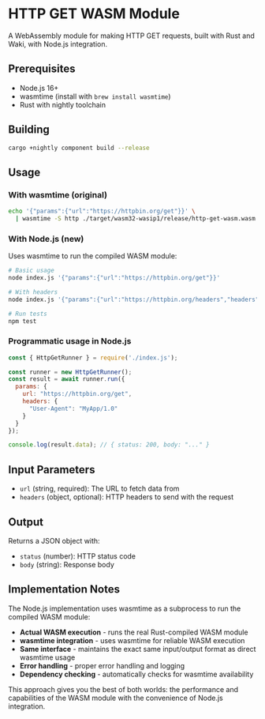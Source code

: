 # HTTP GET WASM Module

A WebAssembly module for making HTTP GET requests, built with Rust and Waki, with Node.js integration.

## Prerequisites

- Node.js 16+ 
- wasmtime (install with `brew install wasmtime`)
- Rust with nightly toolchain

## Building

```bash
cargo +nightly component build --release
```

## Usage

### With wasmtime (original)

```bash
echo '{"params":{"url":"https://httpbin.org/get"}}' \
  | wasmtime -S http ./target/wasm32-wasip1/release/http-get-wasm.wasm
```

### With Node.js (new)

Uses wasmtime to run the compiled WASM module:
```bash
# Basic usage
node index.js '{"params":{"url":"https://httpbin.org/get"}}'

# With headers
node index.js '{"params":{"url":"https://httpbin.org/headers","headers":{"User-Agent":"MyApp/1.0"}}}'

# Run tests
npm test
```

### Programmatic usage in Node.js

```javascript
const { HttpGetRunner } = require('./index.js');

const runner = new HttpGetRunner();
const result = await runner.run({
  params: {
    url: "https://httpbin.org/get",
    headers: {
      "User-Agent": "MyApp/1.0"
    }
  }
});

console.log(result.data); // { status: 200, body: "..." }
```

## Input Parameters

- `url` (string, required): The URL to fetch data from
- `headers` (object, optional): HTTP headers to send with the request

## Output

Returns a JSON object with:
- `status` (number): HTTP status code
- `body` (string): Response body

## Implementation Notes

The Node.js implementation uses wasmtime as a subprocess to run the compiled WASM module:
- **Actual WASM execution** - runs the real Rust-compiled WASM module
- **wasmtime integration** - uses wasmtime for reliable WASM execution
- **Same interface** - maintains the exact same input/output format as direct wasmtime usage
- **Error handling** - proper error handling and logging
- **Dependency checking** - automatically checks for wasmtime availability

This approach gives you the best of both worlds: the performance and capabilities of the WASM module with the convenience of Node.js integration.
